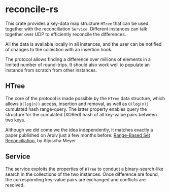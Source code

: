 # reconcile-rs

This crate provides a key-data map structure `HTree` that can be used together
with the reconciliation `Service`. Different instances can talk together over
UDP to efficiently reconcile the differences.

All the data is available locally in all instances, and the user can be
notified of changes to the collection with an insertion hook.

The protocol allows finding a difference over millions of elements in a limited
number of round-trips. It should also work well to populate an instance from
scratch from other instances.

## HTree

The core of the protocol is made possible by the `HTree` data structure, which
allows `O(log(n))` access, insertion and removal, as well as `O(log(n))`
cumulated hash range-query. The latter property enables query the structure for
the cumulated (XORed) hash of all key-value pairs between two keys.

Although we did come we the idea independently, it matches exactly a paper
published on Arxiv just a few months before: [Range-Based Set
Reconciliation](https://arxiv.org/abs/2212.13567), by Aljoscha Meyer

## Service

The service exploits the properties of `HTree` to conduct a binary-search-like
search in the collections of the two instances. Once difference are found, the
corresponding key-value pairs are exchanged and conflicts are resolved.

